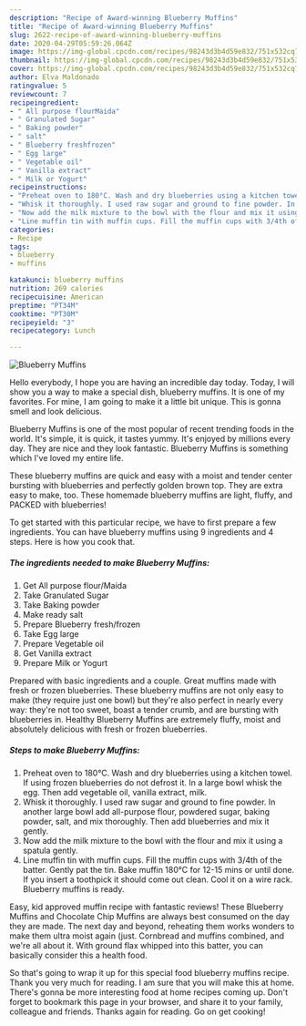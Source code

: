 ```yaml
---
description: "Recipe of Award-winning Blueberry Muffins"
title: "Recipe of Award-winning Blueberry Muffins"
slug: 2622-recipe-of-award-winning-blueberry-muffins
date: 2020-04-29T05:59:26.064Z
image: https://img-global.cpcdn.com/recipes/98243d3b4d59e832/751x532cq70/blueberry-muffins-recipe-main-photo.jpg
thumbnail: https://img-global.cpcdn.com/recipes/98243d3b4d59e832/751x532cq70/blueberry-muffins-recipe-main-photo.jpg
cover: https://img-global.cpcdn.com/recipes/98243d3b4d59e832/751x532cq70/blueberry-muffins-recipe-main-photo.jpg
author: Elva Maldonado
ratingvalue: 5
reviewcount: 7
recipeingredient:
- " All purpose flourMaida"
- " Granulated Sugar"
- " Baking powder"
- " salt"
- " Blueberry freshfrozen"
- " Egg large"
- " Vegetable oil"
- " Vanilla extract"
- " Milk or Yogurt"
recipeinstructions:
- "Preheat oven to 180°C. Wash and dry blueberries using a kitchen towel. If using frozen blueberries do not defrost it. In a large bowl whisk the egg. Then add vegetable oil, vanilla extract, milk."
- "Whisk it thoroughly. I used raw sugar and ground to fine powder. In another large bowl add all-purpose flour, powdered sugar, baking powder, salt, and mix thoroughly. Then add blueberries and mix it gently."
- "Now add the milk mixture to the bowl with the flour and mix it using a spatula gently."
- "Line muffin tin with muffin cups. Fill the muffin cups with 3/4th of the batter. Gently pat the tin. Bake muffin 180°C for 12-15 mins or until done. If you insert a toothpick it should come out clean. Cool it on a wire rack. Blueberry muffins is ready."
categories:
- Recipe
tags:
- blueberry
- muffins

katakunci: blueberry muffins 
nutrition: 269 calories
recipecuisine: American
preptime: "PT34M"
cooktime: "PT30M"
recipeyield: "3"
recipecategory: Lunch

---
```



![Blueberry Muffins](https://img-global.cpcdn.com/recipes/98243d3b4d59e832/751x532cq70/blueberry-muffins-recipe-main-photo.jpg)

Hello everybody, I hope you are having an incredible day today. Today, I will show you a way to make a special dish, blueberry muffins. It is one of my favorites. For mine, I am going to make it a little bit unique. This is gonna smell and look delicious.

Blueberry Muffins is one of the most popular of recent trending foods in the world. It's simple, it is quick, it tastes yummy. It's enjoyed by millions every day. They are nice and they look fantastic. Blueberry Muffins is something which I've loved my entire life.

These blueberry muffins are quick and easy with a moist and tender center bursting with blueberries and perfectly golden brown top. They are extra easy to make, too. These homemade blueberry muffins are light, fluffy, and PACKED with blueberries!


To get started with this particular recipe, we have to first prepare a few ingredients. You can have blueberry muffins using 9 ingredients and 4 steps. Here is how you cook that.

<!--inarticleads1-->

##### The ingredients needed to make Blueberry Muffins:

1. Get  All purpose flour/Maida
1. Take  Granulated Sugar
1. Take  Baking powder
1. Make ready  salt
1. Prepare  Blueberry fresh/frozen
1. Take  Egg large
1. Prepare  Vegetable oil
1. Get  Vanilla extract
1. Prepare  Milk or Yogurt


Prepared with basic ingredients and a couple. Great muffins made with fresh or frozen blueberries. These blueberry muffins are not only easy to make (they require just one bowl) but they&#39;re also perfect in nearly every way: they&#39;re not too sweet, boast a tender crumb, and are bursting with blueberries in. Healthy Blueberry Muffins are extremely fluffy, moist and absolutely delicious with fresh or frozen blueberries. 

<!--inarticleads2-->

##### Steps to make Blueberry Muffins:

1. Preheat oven to 180°C. Wash and dry blueberries using a kitchen towel. If using frozen blueberries do not defrost it. In a large bowl whisk the egg. Then add vegetable oil, vanilla extract, milk.
1. Whisk it thoroughly. I used raw sugar and ground to fine powder. In another large bowl add all-purpose flour, powdered sugar, baking powder, salt, and mix thoroughly. Then add blueberries and mix it gently.
1. Now add the milk mixture to the bowl with the flour and mix it using a spatula gently.
1. Line muffin tin with muffin cups. Fill the muffin cups with 3/4th of the batter. Gently pat the tin. Bake muffin 180°C for 12-15 mins or until done. If you insert a toothpick it should come out clean. Cool it on a wire rack. Blueberry muffins is ready.


Easy, kid approved muffin recipe with fantastic reviews! These Blueberry Muffins and Chocolate Chip Muffins are always best consumed on the day they are made. The next day and beyond, reheating them works wonders to make them ultra moist again (just. Cornbread and muffins combined, and we&#39;re all about it. With ground flax whipped into this batter, you can basically consider this a health food. 

So that's going to wrap it up for this special food blueberry muffins recipe. Thank you very much for reading. I am sure that you will make this at home. There's gonna be more interesting food at home recipes coming up. Don't forget to bookmark this page in your browser, and share it to your family, colleague and friends. Thanks again for reading. Go on get cooking!
